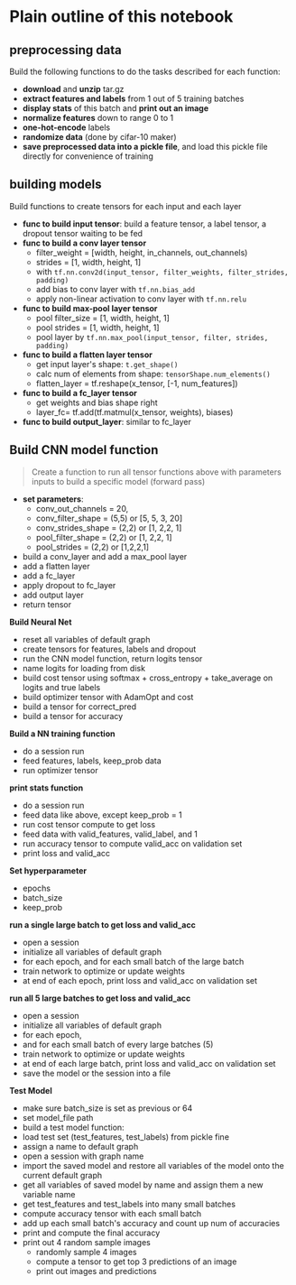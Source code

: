 # Plain outline of this notebook
## **preprocessing data**
Build the following functions to do the tasks described for each function: 
- **download** and **unzip** tar.gz
- **extract features and labels** from 1 out of 5 training batches
- **display stats** of this batch and **print out an image**
- **normalize features** down to range 0 to 1
- **one-hot-encode** labels
- **randomize data** (done by cifar-10 maker)
- **save preprocessed data into a pickle file**, and load this pickle file directly for convenience of training

## **building models**
Build functions to create tensors for each input and each layer
- **func to build input tensor**: build a feature tensor, a label tensor, a dropout tensor waiting to be fed
- **func to build a conv layer tensor**
    - filter_weight = [width, height, in_channels, out_channels)
    - strides = [1, width, height, 1]
    - with `tf.nn.conv2d(input_tensor, filter_weights, filter_strides, padding)`
    - add bias to conv layer with `tf.nn.bias_add`
    - apply non-linear activation to conv layer with `tf.nn.relu`
- **func to build max-pool layer tensor** 
    - pool filter_size = [1, width, height, 1]
    - pool strides = [1, width, height, 1]
    - pool layer by `tf.nn.max_pool(input_tensor, filter, strides, padding)`
- **func to build a flatten layer tensor**
    - get input layer's shape: `t.get_shape()`
    - calc num of elements from shape: `tensorShape.num_elements()`
    - flatten_layer = tf.reshape(x_tensor, [-1, num_features])
- **func to build a fc_layer tensor**
    - get weights and bias shape right
    - layer_fc= tf.add(tf.matmul(x_tensor, weights), biases)
- **func to build output_layer**: similar to fc_layer

## **Build CNN model function**
> Create a function to run all tensor functions above with parameters inputs to build a specific model (forward pass)

- **set parameters**: 
    - conv_out_channels = 20,
    - conv_filter_shape = (5,5) or [5, 5, 3, 20]
    - conv_strides_shape = (2,2) or [1, 2,2, 1]
    - pool_filter_shape = (2,2) or [1, 2,2, 1]
    - pool_strides = (2,2) or [1,2,2,1] 
- build a conv_layer and add a max_pool layer
- add a flatten layer 
- add a fc_layer
- apply dropout to fc_layer 
- add output layer
- return tensor

**Build Neural Net**
- reset all variables of default graph
- create tensors for features, labels and dropout
- run the CNN model function, return logits tensor
- name logits for loading from disk
- build cost tensor using softmax + cross_entropy + take_average on logits and true labels
- build optimizer tensor with AdamOpt and cost
- build a tensor for correct_pred
- build a tensor for accuracy

**Build a NN training function**
- do a session run
- feed features, labels, keep_prob data
- run optimizer tensor 

**print stats function**
- do a session run
- feed data like above, except keep_prob = 1
- run cost tensor compute to get loss
- feed data with valid_features, valid_label, and 1
- run accuracy tensor to compute valid_acc on validation set
- print loss and valid_acc

**Set hyperparameter**
- epochs
- batch_size
- keep_prob

**run a single large batch to get loss and valid_acc**
- open a session
- initialize all variables of default graph
- for each epoch, and for each small batch of the large batch
- train network to optimize or update weights
- at end of each epoch, print loss and valid_acc on validation set

**run all 5 large batches to get loss and valid_acc**
- open a session
- initialize all variables of default graph
- for each epoch, 
- and for each small batch of every large batches (5)
- train network to optimize or update weights
- at end of each large batch, print loss and valid_acc on validation set
- save the model or the session into a file

**Test Model**
- make sure batch_size is set as previous or 64
- set model_file path
- build a test model function: 
- load test set (test_features, test_labels) from pickle fine
- assign a name to default graph
- open a session with graph name
- import the saved model and restore all variables of the model onto the current default graph
- get all variables of saved model by name and assign them a new variable name
- get test_features and test_labels into many small batches
- compute accuracy tensor with each small batch
- add up each small batch's accuracy and count up num of accuracies
- print and compute the final accuracy
- print out 4 random sample images
    - randomly sample 4 images
    - compute a tensor to get top 3 predictions of an image
    - print out images and predictions
